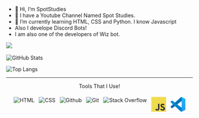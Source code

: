 - 👋 Hi, I’m SpotStudies
- 👀 I have a Youtube Channel Named Spot Studies.
- 🌱 I’m currently learning HTML, CSS and Python. I know Javascript
- Also I develope Discord Bots!
- I am also one of the developers of Wiz bot.

![](https://visitor-badge.laobi.icu/badge?page_id=SpotStudies.SpotStudies)

![GitHub Stats](https://github-readme-stats.vercel.app/api?username=spotstudies&theme=vision-friendly-dark)

![Top Langs](https://github-readme-stats.vercel.app/api/top-langs/?username=SpotStudies&theme=vision-friendly-dark)

<hr>

<p align="center">
  Tools That I Use! <br>
  <br>
<img src="https://upload.wikimedia.org/wikipedia/commons/thumb/6/61/HTML5_logo_and_wordmark.svg/800px-HTML5_logo_and_wordmark.svg.png" alt="HTML" height="40" style="vertical-align:top; margin:4px">

<img src="https://upload.wikimedia.org/wikipedia/commons/thumb/d/d5/CSS3_logo_and_wordmark.svg/180px-CSS3_logo_and_wordmark.svg.png" alt="CSS" height="40" style="vertical-align:top; margin:4px">

<img src="https://play-lh.googleusercontent.com/PCpXdqvUWfCW1mXhH1Y_98yBpgsWxuTSTofy3NGMo9yBTATDyzVkqU580bfSln50bFU" alt="Github" height="40" style="vertical-align:top; margin:4px">

<img src="https://avatars.githubusercontent.com/u/18133?s=200&v=4" alt="Git" height="40" style="vertical-align:top; margin:4px">

<img src="https://pbs.twimg.com/profile_images/1220067947798024192/30eZhfxx_400x400.png" alt="Stack Overflow" height="40" style="vertical-align:top; margin:4px">

<img src="https://raw.githubusercontent.com/github/explore/80688e429a7d4ef2fca1e82350fe8e3517d3494d/topics/javascript/javascript.png" alt="Javascript" height="40" style="vertical-align:top; margin:4px">

<img src="https://raw.githubusercontent.com/github/explore/80688e429a7d4ef2fca1e82350fe8e3517d3494d/topics/visual-studio-code/visual-studio-code.png" alt="VS Code" height="40" style="vertical-align:top; margin:4px">
</p>
